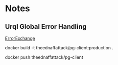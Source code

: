 # Notes

## Urql Global Error Handling

[ErrorExchange](https://github.com/formidablelabs/urql/issues/225)

docker build -t theednaffattack/pg-client:production .

docker push theednaffattack/pg-client

